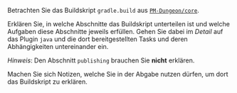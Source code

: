 Betrachten Sie das Buildskript `gradle.build` aus [`PM-Dungeon/core`](https://github.com/PM-Dungeon/core/blob/master/code/build.gradle).

Erklären Sie, in welche Abschnitte das Buildskript unterteilen ist und welche Aufgaben diese
Abschnitte jeweils erfüllen. Gehen Sie dabei im _Detail_ auf das Plugin `java` und die dort
bereitgestellten Tasks und deren Abhängigkeiten untereinander ein.

_Hinweis_: Den Abschnitt `publishing` brauchen Sie **nicht** erklären.

Machen Sie sich Notizen, welche Sie in der Abgabe nutzen dürfen, um dort das Buildskript zu erklären.
